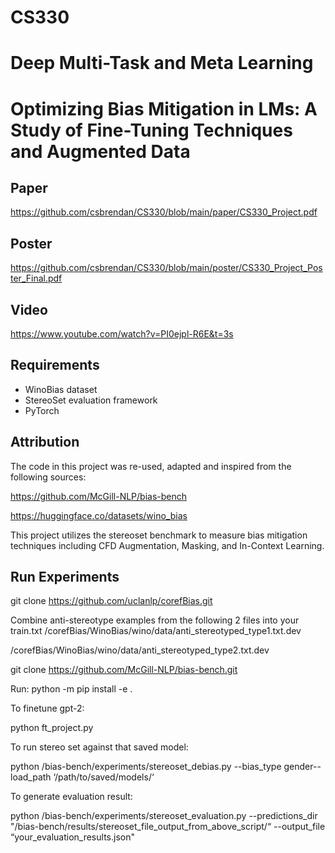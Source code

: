 # CS330
# Deep Multi-Task and Meta Learning

#

# Optimizing Bias Mitigation in LMs: A Study of Fine-Tuning Techniques and Augmented Data

## Paper
https://github.com/csbrendan/CS330/blob/main/paper/CS330_Project.pdf

## Poster
https://github.com/csbrendan/CS330/blob/main/poster/CS330_Project_Poster_Final.pdf

## Video
https://www.youtube.com/watch?v=PI0ejpl-R6E&t=3s

## Requirements

- WinoBias dataset
- StereoSet evaluation framework
- PyTorch


## Attribution

The code in this project was re-used, adapted and inspired from the following sources:

https://github.com/McGill-NLP/bias-bench

https://huggingface.co/datasets/wino_bias



This project utilizes the stereoset benchmark to measure bias mitigation techniques including CFD Augmentation, Masking, and In-Context Learning.

## Run Experiments
git clone https://github.com/uclanlp/corefBias.git

Combine anti-stereotype examples from the following 2 files into your train.txt 
/corefBias/WinoBias/wino/data/anti_stereotyped_type1.txt.dev

/corefBias/WinoBias/wino/data/anti_stereotyped_type2.txt.dev

git clone https://github.com/McGill-NLP/bias-bench.git

Run: python -m pip install -e .

To finetune gpt-2:

python ft_project.py

To run stereo set against that saved model:

python /bias-bench/experiments/stereoset_debias.py --bias_type gender--load_path ‘/path/to/saved/models/‘

To generate evaluation result:

python /bias-bench/experiments/stereoset_evaluation.py --predictions_dir "/bias-bench/results/stereoset_file_output_from_above_script/“ --output_file “your_evaluation_results.json"
